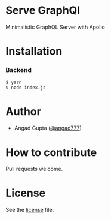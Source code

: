 # Serve GraphQl
Minimalistic GraphQL Server with Apollo

# Installation

### Backend

```
$ yarn 
$ node index.js
```
# Author

- Angad Gupta ([@angad777](https://github.com/angad777)) 

# How to contribute
Pull requests welcome.

# License

See the [license] file.

[license]: /LICENSE


